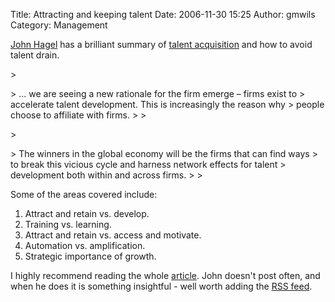 Title: Attracting and keeping talent
Date: 2006-11-30 15:25
Author: gmwils
Category: Management

[John Hagel][] has a brilliant summary of [talent acquisition][] and how
to avoid talent drain.

</p>

<p>
> </p>
> ... we are seeing a new rationale for the firm emerge – firms exist to
> accelerate talent development. This is increasingly the reason why
> people choose to affiliate with firms.
>
> <p>

</p>

<p>
> </p>
> The winners in the global economy will be the firms that can find ways
> to break this vicious cycle and harness network effects for talent
> development both within and across firms.
>
> <p>

</p>

Some of the areas covered include:

</p>

1.  Attract and retain vs. develop.
2.  Training vs. learning.
3.  Attract and retain vs. access and motivate.
4.  Automation vs. amplification.
5.  Strategic importance of growth.

</p>

I highly recommend reading the whole [article][talent acquisition]. John
doesn't post often, and when he does it is something insightful - well
worth adding the [RSS feed][].

</p>

  [John Hagel]: http://edgeperspectives.typepad.com/edge_perspectives/
  [talent acquisition]: http://edgeperspectives.typepad.com/edge_perspectives/2006/11/attracting_tale.html
  [RSS feed]: http://edgeperspectives.typepad.com/edge_perspectives/atom.xml
